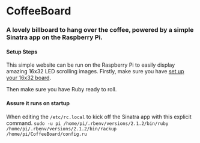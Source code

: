 CoffeeBoard
===========

### A lovely billboard to hang over the coffee, powered by a simple Sinatra app on the Raspberry Pi.

#### Setup Steps

This simple website can be run on the Raspberry Pi to easily display amazing 16x32 LED scrolling images. Firstly, make sure you have [set up your 16x32 board](https://learn.adafruit.com/connecting-a-16x32-rgb-led-matrix-panel-to-a-raspberry-pi).

Then make sure you have Ruby ready to roll.

#### Assure it runs on startup
When editing the `/etc/rc.local` to kick off the Sinatra app with this explicit command.
`sudo -u pi /home/pi/.rbenv/versions/2.1.2/bin/ruby /home/pi/.rbenv/versions/2.1.2/bin/rackup /home/pi/CoffeeBoard/config.ru`